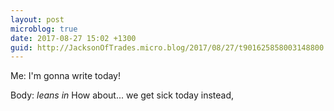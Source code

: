 ```yaml
---
layout: post
microblog: true
date: 2017-08-27 15:02 +1300
guid: http://JacksonOfTrades.micro.blog/2017/08/27/t901625858003148800.html
---
```

Me: I'm gonna write today!

Body: *leans in* How about... we get sick today instead,

